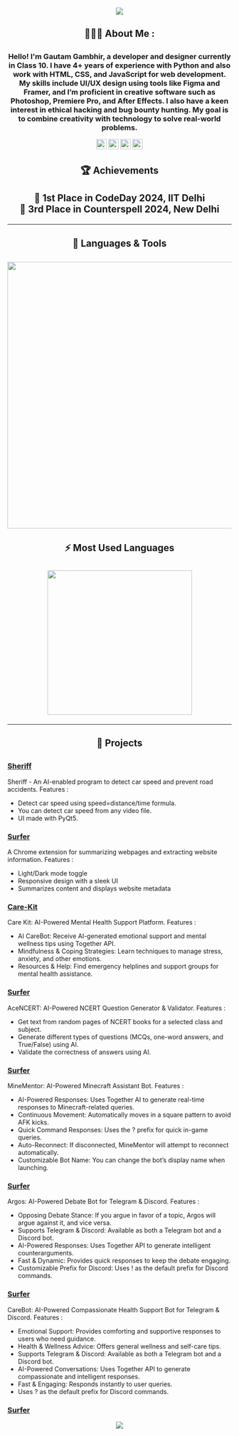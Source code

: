 
<h1 align="center">
  <a href="https://git.io/typing-svg">
    <img src="https://readme-typing-svg.herokuapp.com?font=Fira+Code&size=30&pause=1000&color=53DA54&background=04FF7600&center=true&vCenter=true&width=500&lines=This+is+Gautam+Gambhir!;Turning+Ideas+into+reality!">
  </a>
</h1>

<h2 align="center">👨🏻‍💻 About Me :<h2>

### <p align="center">Hello! I'm <strong>Gautam Gambhir</strong>, a developer and designer currently in Class 10. I have 4+ years of experience with Python and also work with HTML, CSS, and JavaScript for web development. My skills include UI/UX design using tools like Figma and Framer, and I’m proficient in creative software such as Photoshop, Premiere Pro, and After Effects. I also have a keen interest in ethical hacking and bug bounty hunting. My goal is to combine creativity with technology to solve real-world problems.</p>

<p align="center">
  <a href="mailto:ggambhir1919@gmail.com" style="border-radius: 100px;"><img src="https://img.shields.io/badge/Gmail-D14836?style=for-the-badge&logo=gmail&logoColor=white" height=23></a>
  <a href="https://github.com/gautamxgambhir"><img src="https://img.shields.io/badge/GitHub-100000?style=for-the-badge&logo=github&logoColor=white" height=23></a>
  <a href="https://instagram.com/gautamxgambhir"><img src="https://img.shields.io/badge/Instagram-E4405F?style=for-the-badge&logo=instagram&logoColor=white" height=23></a>
  <a href="https://x.com/gautamxgambhir"><img src="https://img.shields.io/badge/X-1DA1F2?style=for-the-badge&logo=X&logoColor=white" height=23></a>
</p>
</p>

<h2 align="center">🏆 Achievements<h2>

<p align="center">🥇 <b>1st Place</b> in <b>CodeDay 2024</b>, IIT Delhi  
<br>🥉 <b>3rd Place</b> in <b>Counterspell 2024</b>, New Delhi  </p>

---

<h2 align="center">🔧 Languages & Tools<h2>
<p align="center">
  <img src="https://skillicons.dev/icons?i=py,html,css,js,figma,photoshop,premiere,aftereffects,audition,arduino,bash,git,vscode,linux&perline=10" width="600px">
</p>

<h2 align="center">⚡ Most Used Languages <h2>
<p align="center">
  <a href="https://github.com/gautamxgambhir">
    <img src="https://github-readme-stats.vercel.app/api/top-langs/?username=gautamxgambhir&layout=compact&title_color=ffffff&text_color=ffffff&bg_color=20232a&border_color=61dafb&hide_border=true&langs_count=4" width="325px">
  </a>
</p>

---

<h2 align="center">🚀 Projects<h2>


### [Sheriff](https://github.com/gautamxgambhir/sheriff)
Sheriff - An AI-enabled program to detect car speed and prevent road accidents. Features : 
- Detect car speed using speed=distance/time formula.
- You can detect car speed from any video file.
- UI made with PyQt5.

### [Surfer](https://github.com/gautamxgambhir/surfer)
A Chrome extension for summarizing webpages and extracting website information. Features :  
- Light/Dark mode toggle  
- Responsive design with a sleek UI  
- Summarizes content and displays website metadata  

### [Care-Kit](https://github.com/gautamxgambhir/Care-Kit)
Care Kit: AI-Powered Mental Health Support Platform. Features :
- AI CareBot: Receive AI-generated emotional support and mental wellness tips using Together API.
- Mindfulness & Coping Strategies: Learn techniques to manage stress, anxiety, and other emotions.
- Resources & Help: Find emergency helplines and support groups for mental health assistance.

### [Surfer](https://github.com/gautamxgambhir/AceNCERT)
AceNCERT: AI-Powered NCERT Question Generator & Validator. Features :
- Get text from random pages of NCERT books for a selected class and subject.
- Generate different types of questions (MCQs, one-word answers, and True/False) using AI.
- Validate the correctness of answers using AI.

### [Surfer](https://github.com/gautamxgambhir/MineMentor)
MineMentor: AI-Powered Minecraft Assistant Bot. Features :
- AI-Powered Responses: Uses Together AI to generate real-time responses to Minecraft-related queries.
- Continuous Movement: Automatically moves in a square pattern to avoid AFK kicks.
- Quick Command Responses: Uses the ? prefix for quick in-game queries.
- Auto-Reconnect: If disconnected, MineMentor will attempt to reconnect automatically.
- Customizable Bot Name: You can change the bot’s display name when launching.

### [Surfer](https://github.com/gautamxgambhir/Argos)
Argos: AI-Powered Debate Bot for Telegram & Discord. Features :
- Opposing Debate Stance: If you argue in favor of a topic, Argos will argue against it, and vice versa.
- Supports Telegram & Discord: Available as both a Telegram bot and a Discord bot.
- AI-Powered Responses: Uses Together API to generate intelligent counterarguments.
- Fast & Dynamic: Provides quick responses to keep the debate engaging.
- Customizable Prefix for Discord: Uses ! as the default prefix for Discord commands.

### [Surfer](https://github.com/gautamxgambhir/CareBot)
CareBot: AI-Powered Compassionate Health Support Bot for Telegram & Discord. Features :
- Emotional Support: Provides comforting and supportive responses to users who need guidance.
- Health & Wellness Advice: Offers general wellness and self-care tips.
- Supports Telegram & Discord: Available as both a Telegram bot and a Discord bot.
- AI-Powered Conversations: Uses Together API to generate compassionate and intelligent responses.
- Fast & Engaging: Responds instantly to user queries.
- Uses ? as the default prefix for Discord commands.

### [Surfer](https://github.com/gautamxgambhir/surfer)
<p align="center">
  <img src="https://capsule-render.vercel.app/api?type=waving&color=53da54&height=100&section=footer&opacity=0.6&width=100%"/>
</p>
